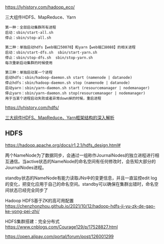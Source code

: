 https://lyhistory.com/hadoop_eco/

三大组件HDFS、MapReduce、Yarn

```
第一种：全部启动集群所有进程
启动：sbin/start-all.sh
停止：sbin/stop-all.sh

第二种：单独启动hdfs【web端口50070】和yarn【web端口8088】的相关进程
启动：sbin/start-dfs.sh  sbin/start-yarn.sh
停止：sbin/stop-dfs.sh  sbin/stop-yarn.sh
每次重新启动集群的时候使用

第三种：单独启动某一个进程
启动hdfs：sbin/hadoop-daemon.sh start (namenode | datanode)
停止hdfs：sbin/hadoop-daemon.sh stop (namenode | datanode)
启动yarn：sbin/yarn-daemon.sh start (resourcemanager | nodemanager)
停止yarn：sbin/yarn-daemon.sh stop(resourcemanager | nodemanager)
用于当某个进程启动失败或者异常down掉的时候，重启进程
```

https://lyhistory.com/hdfs/



[三大组件HDFS、MapReduce、Yarn框架结构的深入解析](https://cloud.tencent.com/developer/article/1878444)

## HDFS

https://hadoop.apache.org/docs/r1.2.1/hdfs_design.html#

两个NameNode为了数据同步，会通过一组称作JournalNodes的独立进程进行相互通信。当active状态的NameNode的命名空间有任何修改时，会告知大部分的JournalNodes进程。

standby状态的NameNode有能力读取JNs中的变更信息，并且一直监控edit log的变化，把变化应用于自己的命名空间。standby可以确保在集群出错时，命名空间状态已经完全同步了

Hadoop HDFS基于ZK的高可用配置 https://chenzhonzhou.github.io/2021/10/12/hadoop-hdfs-ji-yu-zk-de-gao-ke-yong-pei-zhi/

HDFS集群搭建：完全分布式 https://www.cnblogs.com/Courage129/p/17528827.html

https://open.alipay.com/portal/forum/post/126001299